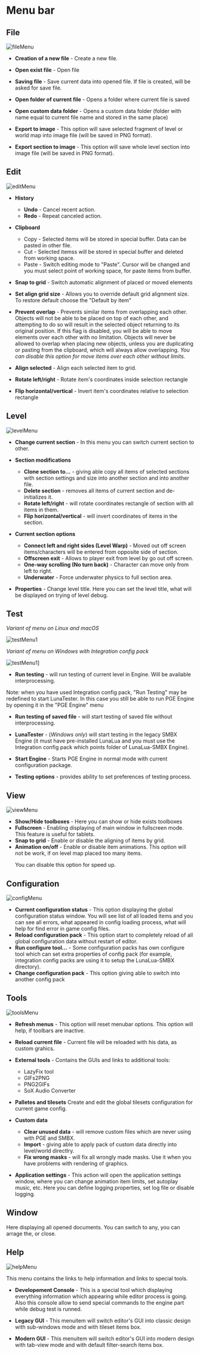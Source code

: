 # Menu bar

## File
![fileMenu](screenshots/menus/001_file.png)


* **Creation of a new file** - Create a new file.

* **Open exist file** - Open file

* **Saving file** - Save current data into opened file. If file is
created, will be asked for save file.


* **Open folder of current file** - Opens a folder where current
file is saved

 

* **Open custom data folder** - Opens a custom data folder (folder
with name equal to current file name and stored in the same place)

* **Export to image** - This option will save selected fragment of
level or world map into image file (will be saved in PNG format).

* **Export section to image** - This option will save whole level
section into image file (will be saved in PNG format).


## Edit

![editMenu](screenshots/menus/002_edit.png)

* **History**
  * **Undo** - Cancel recent action.
  * **Redo** - Repeat canceled action.

* **Clipboard**
  * Copy - Selected items will be stored in special buffer. Data
  can be pasted in other file.
  * Cut - Selected itemss will be stored in special buffer and
  deleted from working space.
  * Paste - Switch editing mode to "Paste". Cursor will be changed
  and you must select point of working space, for paste items from
  buffer.
* **Snap to grid** - Switch automatic alignment of placed or moved
elements
* **Set align grid size** - Allows you to override default grid
alignment size. To restore default choose the "Default by item"

* **Prevent overlap** - Prevents similar items from overlapping
each other. Objects will not be able to be placed on top of each
other, and attempting to do so will result in the selected object
returning to its original position. If this flag is disabled, you
will be able to move elements over each other with no limitation.
Objects will never be allowed to overlap when placing new objects,
unless you are duplicating or pasting from the clipboard, which
will always allow overlapping.
_You can disable this option for move items over each other
without limits._

* **Align selected** - Align each selected item to grid.
* **Rotate left/right** - Rotate item's coordinates inside
selection rectangle
* **Flip horizontal/vertical** - Invert item's coordinates
relative to selection rectangle


## Level

![levelMenu](screenshots/menus/003_level.png)

* **Change current section** - In this menu you can switch current section to other.

* **Section modifications**
  * **Clone section to...** - giving able copy all items of selected sections with section settings and size into another section and into another file.
  * **Delete section** - removes all items of current section and de-initializes it.
  * **Rotate left/right** - will rotate coordinates rectangle of section with all items in them.
  * **Flip horizontal/vertical** - will invert coordinates of items in the section.

* **Current section options**
  * **Connect left and right sides (Level Warp)** - Moved out off screen items/characters will be entered from opposite side of section.
  * **Offscreen exit** - Allows to player exit from level by go out off screen.
  * **One-way scrolling (No turn back)** - Character can move only from left to right.
  * **Underwater** - Force underwater physics to full section area.

* **Properties** - Change level title. Here you can set the level title, what will be displayed on trying of level debug.

## Test

_Variant of menu on Linux and macOS_

![testMenu1](screenshots/menus/005_test.png)


_Variant of menu on Windows with Integration config pack_

![testMenu1](screenshots/menus/005_test_win.png)]

* **Run testing** - will run testing of current level in Engine.
Will be available interprocessing.
<p class="tip">Note: when you have used Integration config pack,
"Run Testing" may be redefined to start LunaTester. In this case
you still be able to run PGE Engine by opening it in the
"PGE Engine" menu</p>

* **Run testing of saved file** - will start testing of saved file
without interprocessing.

* **LunaTester** - (_Windows only_) will start testing in the
legacy SMBX Engine (it must have pre-installed LunaLua and you
must use the Integration config pack which points folder of
LunaLua-SMBX Engine).

* **Start Engine** - Starts PGE Engine in normal mode with current
configuration package.

* **Testing options** - provides ability to set preferences of
testing process.



## View

![viewMenu](screenshots/menus/006_view.png)

* **Show/Hide toolboxes** - Here you can show or hide exists
toolboxes
* **Fullscreen** - Enabling displaying of main window in fullscreen
mode. This feature is useful for tablets.
* **Snap to grid** - Enable or disable the aligning of items
by grid.
* **Animation on/off** - Enable or disable item animations.
This option will not be work, if on level map placed too many
items.<p class="tip">You can disable this option for speed up.</p>



## Configuration

![configMenu](screenshots/menus/Configuration.png)

* **Current configuration status** - This option displaying the
global configuration status window. You will see list of all
loaded items and you can see all errors, what appeared in config
loading process, what will help for find error in game config files.
* **Reload configuration pack** - This option start to completely
reload of all global configuration data without restart of editor.
* **Run configure tool...** - Some configuration packs has own
configure tool which can set extra properties of config pack
(for example, integration config packs are using it to setup
the LunaLua-SMBX directory).
* **Change configuration pack** - This option giving able to
switch into another config pack



## Tools

![toolsMenu](screenshots/menus/010_tools_configs.png)

* **Refresh menus** - This option will reset menubar options. This option will help, if toolbars are inactive.

* **Reload current file** - Current file will be reloaded with his data, as custom grahics.

* **External tools** - Contains the GUIs and links to additional tools:
  * LazyFix tool
  * GIFs2PNG
  * PNG2GIFs
  * SoX Audio Converter

* **Palletes and tilesets**
Create and edit the global tilesets configuration for current game config.

* **Custom data**
  * **Clear unused data** - will remove custom files which are never using with PGE and SMBX.
  * **Import** - giving able to apply pack of custom data directly into level/world directlry.
  * **Fix wrong masks** - will fix all wrongly made masks. Use it when you have problems with rendering of graphics.

* **Application settings** - This action will open the application settings window, where you can change animation item limits, set autoplay music, etc.
Here you can define logging properties, set log file or disable logging.

## Window

Here displaying all opened documents. You can switch to any, you can arrage the, or close.


## Help

![helpMenu](screenshots/menus/011_help.png)

This menu contains the links to help information and links to special tools.

* **Developement Console** - This is a special tool which displaying
everything information which appearing while editor process is
going.
Also this console allow to send special commands to the engine part
while debug test is runned.

* **Legacy GUI** - This menuitem will switch editor's GUI into
classic design with sub-windows mode and with tileset items box.
* **Modern GUI** - This menuitem will switch editor's GUI into
modern design with tab-view mode and with default filter-search
items box.


